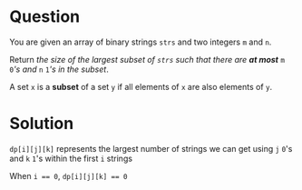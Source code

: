 # Question

You are given an array of binary strings `strs` and two integers `m` and `n`.

Return *the size of the largest subset of `strs` such that there are **at most*** `m` `0`*'s and* `n` `1`*'s in the subset*.

A set `x` is a **subset** of a set `y` if all elements of `x` are also elements of `y`.

# Solution

`dp[i][j][k]` represents the largest number of strings we can get using `j` `0`'s and `k` `1`'s within the first `i` strings

When `i == 0`, `dp[i][j][k] == 0`



